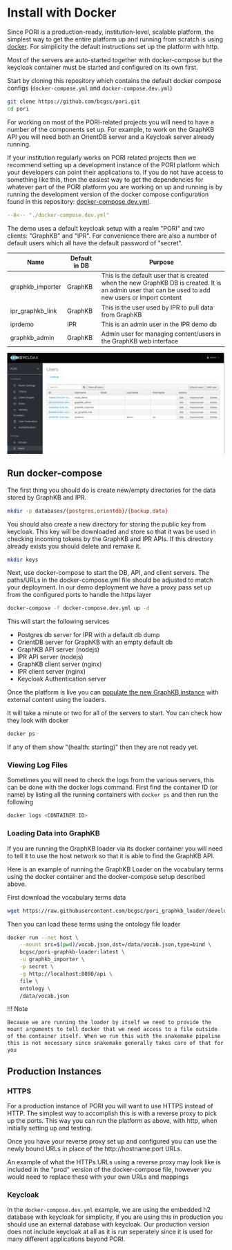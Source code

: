 
# Install with Docker

Since PORI is a production-ready, institution-level, scalable platform, the simplest way to get the entire platform up and running from scratch is using [docker](https://www.docker.com/).  For simplicity the default instructions set up the platform with http.

Most of the servers are auto-started together with docker-compose but the keycloak container must be started and configured on its own first.

Start by cloning this repository which contains the default docker compose configs (`docker-compose.yml` and `docker-compose.dev.yml`)

```bash
git clone https://github.com/bcgsc/pori.git
cd pori
```

For working on most of the PORI-related projects you will need to have a number of the components set up. For example, to work on the GraphKB API you will need both an OrientDB server and a Keycloak server already running.

If your institution regularly works on PORI related projects then we recommend setting up a development instance of the PORI platform which your developers can point their applications to. If you do not have access to something like this, then the easiest way to get the dependencies for whatever part of the PORI platform you are working on up and running is by running the development version of the docker compose configuration found in this repository: [docker-compose.dev.yml](https://github.com/bcgsc/pori/blob/master/docker-compose.dev.yml).

```yaml title="docker-compose.dev.yml"
--8<-- "./docker-compose.dev.yml"
```

The demo uses a default keycloak setup with a realm "PORI" and two clients: "GraphKB" and "IPR".
For convenience there are also a number of default users which all have the default password of "secret".

| Name             | Default in DB | Purpose                                                                                                                                              |
| ---------------- | ------------- | ---------------------------------------------------------------------------------------------------------------------------------------------------- |
| graphkb_importer | GraphKB       | This is the default user that is created when the new GraphKB DB is created. It is an admin user that can be used to add new users or import content |
| ipr_graphkb_link | GraphKB       | This is the user used by IPR to pull data from GraphKB                                                                                               |
| iprdemo          | IPR           | This is an admin user in the IPR demo db                                                                                                             |
| graphkb_admin    | GraphKB       | Admin user for managing content/users in the GraphKB web interface                                                                                   |


![default users](../images/pori-keycloak-default-users.png)

## Run docker-compose

The first thing you should do is create new/empty directories for the data stored by GraphKB and IPR.

```bash
mkdir -p databases/{postgres,orientdb}/{backup,data}
```

You should also create a new directory for storing the public key from keycloak. This key will be downloaded and store so that it was be used in checking incoming tokens by the GraphKB and IPR APIs. If this directory already exists you should delete and remake it.

```bash
mkdir keys
```

Next, use docker-compose to start the DB, API, and client servers. The paths/URLs in the docker-compose.yml file should be adjusted to match your deployment. In our demo deployment we have a proxy pass set up from the configured ports to handle the https layer

```bash
docker-compose -f docker-compose.dev.yml up -d
```

This will start the following services

- Postgres db server for IPR with a default db dump
- OrientDB server for GraphKB with an empty default db
- GraphKB API server (nodejs)
- IPR API server (nodejs)
- GraphKB client server (nginx)
- IPR client server (nginx)
- Keycloak Authentication server

Once the platform is live you can [populate the new GraphKB instance](./graphkb/loading_data.md)
with external content using the loaders.

It will take a minute or two for all of the servers to start. You can check how they look with docker

```bash
docker ps
```

If any of them show "(health: starting)" then they are not ready yet.

### Viewing Log Files

Sometimes you will need to check the logs from the various servers, this can be done with the docker logs command. First find the container ID (or name) by listing all the running containers with `docker ps` and then run the following

```bash
docker logs <CONTAINER ID>
```

### Loading Data into GraphKB

If you are running the GraphKB loader via its docker container you will need to tell it to use the host network so that it is able to find the GraphKB API.

Here is an example of running the GraphKB Loader on the vocabulary terms using the docker container and the docker-compose setup described above.

First download the vocabulary terms data

```bash
wget https://raw.githubusercontent.com/bcgsc/pori_graphkb_loader/develop/data/vocab.json
```

Then you can load these terms using the ontology file loader

```bash
docker run --net host \
    --mount src=$(pwd)/vocab.json,dst=/data/vocab.json,type=bind \
    bcgsc/pori-graphkb-loader:latest \
    -u graphkb_importer \
    -p secret \
    -g http://localhost:8080/api \
    file \
    ontology \
    /data/vocab.json
```

!!! Note

    Because we are running the loader by itself we need to provide the mount arguments to tell docker that we need access to a file outside of the container itself. When we run this with the snakemake pipeline this is not necessary since snakemake generally takes care of that for you

## Production Instances

### HTTPS

For a production instance of PORI you will want to use HTTPS instead of HTTP. The simplest way to accomplish this is with a reverse proxy to pick up the ports. This way you can run the platform as above, with http, when initially setting up and testing.

Once you have your reverse proxy set up and configured you can use the newly bound URLs in place of the http://hostname:port URLs.

An example of what the HTTPs URLs using a reverse proxy may look like is included in the "prod" version of the docker-compose file, however you would need to replace these with your own URLs and mappings

### Keycloak

In the `docker-compose.dev.yml` example, we are using the embedded h2 database with keycloak for simplicity, if you are using this in production you should use an external database with keycloak. Our production version does not include keycloak at all as it is run seperately since it is used for many different applications beyond PORI.
